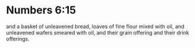 # Numbers 6:15

and a basket of unleavened bread, loaves of fine flour mixed with oil, and unleavened wafers smeared with oil, and their grain offering and their drink offerings.
